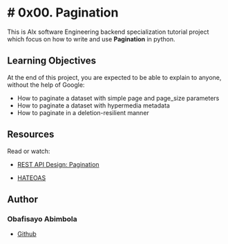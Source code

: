 # # 0x00. Pagination

<p>This is Alx software Engineering backend specialization tutorial project which focus on how to write and use <b>Pagination</b> in python.</p>

## Learning Objectives
At the end of this project, you are expected to be able to explain to anyone, without the help of Google:

- How to paginate a dataset with simple page and page_size parameters
- How to paginate a dataset with hypermedia metadata
- How to paginate in a deletion-resilient manner

## Resources
Read or watch:

- [REST API Design: Pagination](https://www.moesif.com/blog/technical/api-design/REST-API-Design-Filtering-Sorting-and-Pagination/#pagination)

- [HATEOAS](https://en.wikipedia.org/wiki/HATEOAS)

## **Author**
### Obafisayo Abimbola
- [Github](https://github.com/obafisayo)
